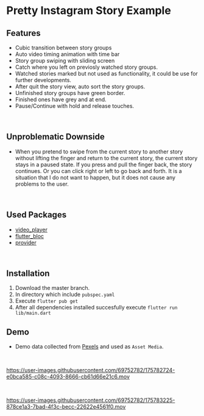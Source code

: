 # Pretty Instagram Story Example


## Features
* Cubic transition between story groups
* Auto video timing animation with time bar
* Story group swiping with sliding screen
* Catch where you left on previosly watched story groups.
* Watched stories marked but not used as functionality, it could be use for further developments.
* After quit the story view, auto sort the story groups.
* Unfinished story groups have green border.
* Finished ones have grey and at end.
* Pause/Continue with hold and release touches. 
<br />



## Unproblematic Downside

* When you pretend to swipe from the current story to another story without lifting the finger and return to the current story, the current story stays in a paused state. If you press and pull the finger back, the story continues. Or you can click right or left to go back and forth. It is a situation that I do not want to happen, but it does not cause any problems to the user.

<br />

## Used Packages

* [video_player](https://pub.dev/packages/video_player)
* [flutter_bloc](https://pub.dev/packages/flutter_bloc)
* [provider](https://pub.dev/packages/provider)

<br />

## Installation

1. Download the master branch.
2. In directory which include ```pubspec.yaml```
3. Execute ```flutter pub get```
4. After all dependencies installed succesfully execute ```flutter run lib/main.dart```


## Demo

* Demo data collected from [Pexels](https://www.pexels.com/) and used as ```Asset Media```.


<br />

https://user-images.githubusercontent.com/69752782/175782724-e0bca585-c08c-4093-8666-cb61d66e21c6.mov

<br />

https://user-images.githubusercontent.com/69752782/175783225-878ce1a3-7bad-4f3c-becc-22622e4561f0.mov


